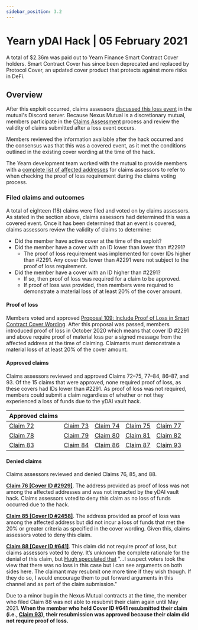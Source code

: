 ```yaml
---
sidebar_position: 3.2
---
```


# Yearn yDAI Hack | 05 February 2021

A total of $2.36m  was paid out to Yearn Finance Smart Contract Cover holders. Smart Contract Cover has since been deprecated and replaced by Protocol Cover, an updated cover product that protects against more risks in DeFi.

## Overview
After this exploit occurred, claims assessors [discussed this loss event](https://discord.com/channels/496296560624140298/689385874265342056/807263979192713217) in the mutual's Discord server. Because Nexus Mutual is a discretionary mutual, members participate in the [Claims Assessment](/protocol/claims-assessment) process and review the validity of claims submitted after a loss event occurs.

Members reviewed the information available after the hack occurred and the consensus was that this was a covered event, as it met the conditions outlined in the existing cover wording at the time of the hack.

The Yearn development team worked with the mutual to provide members with a [complete list of affected addresses](https://github.com/NexusMutual/incidents/tree/master/2021-02-04-ydai-v1) for claims assessors to refer to when checking the proof of loss requirement during the claims voting process.

### Filed claims and outcomes
A total of eighteen (18) claims were filed and voted on by claims assessors. As stated in the section above, claims assessors had determined this was a covered event. Once it has been determined that an event is covered, claims assessors review the validity of claims to determine:
* Did the member have active cover at the time of the exploit?
* Did the member have a cover with an ID lower than lower than #2291?
  * The proof of loss requirement was implemented for cover IDs higher than #2291. Any cover IDs lower than #2291 were not subject to the proof of loss requirement.
* Did the member have a cover with an ID higher than #2291?
  * If so, then proof of loss was required for a claim to be approved.
  * If proof of loss was provided, then members were required to demonstrate a material loss of at least 20% of the cover amount.

#### Proof of loss
Members voted and approved [Proposal 109: Include Proof of Loss in Smart Contract Cover Wording](https://app.nexusmutual.io/governance/view?proposalId=109). After this proposal was passed, members introduced proof of loss in October 2020 which means that cover ID #2291 and above require proof of material loss per a signed message from the affected address at the time of claiming. Claimants must demonstrate a material loss of at least 20% of the cover amount.

#### Approved claims
Claims assessors reviewed and approved Claims 72–75, 77–84, 86–87, and 93. Of the 15 claims that were approved, none required proof of loss, as these covers had IDs lower than #2291. As proof of loss was not required, members could submit a claim regardless of whether or not they experienced a loss of funds due to the yDAI vault hack.

| Approved claims |    |    |    |    |
| -------------------- | -------------------- | ------------------- | ------------------- | ------------------- | 
| [Claim 72](https://app.nexusmutual.io/claim-assessment/view-claim?claimId=72) | [Claim 73](https://app.nexusmutual.io/claim-assessment/view-claim?claimId=73) | [Claim 74](https://app.nexusmutual.io/claim-assessment/view-claim?claimId=74) | [Claim 75](https://app.nexusmutual.io/claim-assessment/view-claim?claimId=75) | [Claim 77](https://app.nexusmutual.io/claim-assessment/view-claim?claimId=77) |
| [Claim 78](https://app.nexusmutual.io/claim-assessment/view-claim?claimId=78) | [Claim 79](https://app.nexusmutual.io/claim-assessment/view-claim?claimId=79) | [Claim 80](https://app.nexusmutual.io/claim-assessment/view-claim?claimId=80) | [Claim 81](https://app.nexusmutual.io/claim-assessment/view-claim?claimId=81) | [Claim 82](https://app.nexusmutual.io/claim-assessment/view-claim?claimId=82) |
| [Claim 83](https://app.nexusmutual.io/claim-assessment/view-claim?claimId=83) | [Claim 84](https://app.nexusmutual.io/claim-assessment/view-claim?claimId=84) | [Claim 86](https://app.nexusmutual.io/claim-assessment/view-claim?claimId=86) | [Claim 87](https://app.nexusmutual.io/claim-assessment/view-claim?claimId=87) | [Claim 93](https://app.nexusmutual.io/claim-assessment/view-claim?claimId=93) |

#### Denied claims
Claims assessors reviewed and denied Claims 76, 85, and 88.

[**Claim 76 [Cover ID #2929]**](https://app.nexusmutual.io/claim-assessment/view-claim?claimId=76). The address provided as proof of loss was not among the affected addresses and was not impacted by the yDAI vault hack. Claims assessors voted to deny this claim as no loss of funds occurred due to the hack.

[**Claim 85 [Cover ID #2458]**](https://app.nexusmutual.io/claim-assessment/view-claim?claimId=85). The address provided as proof of loss was among the affected address but did not incur a loss of funds that met the 20% or greater criteria as specified in the cover wording. Given this, claims assessors voted to deny this claim.

[**Claim 88 [Cover ID #641]**](https://app.nexusmutual.io/claim-assessment/view-claim?claimId=88). This claim did not require proof of loss, but claims assessors voted to deny. It’s unknown the complete rationale for the denial of this claim, but [Hugh speculated that](https://discord.com/channels/496296560624140298/689385874265342056/813389210123239455) "...I suspect voters took the view that there was no loss in this case but I can see arguments on both sides here. The claimant may resubmit one more time if they wish though. If they do so, I would encourage them to put forward arguments in this channel and as part of the claim submission."

Due to a minor bug in the Nexus Mutual contracts at the time, the member who filed Claim 88 was not able to resubmit their claim again until May 2021. **When the member who held Cover ID #641 resubmitted their claim (i.e., [Claim 93](https://app.nexusmutual.io/claim-assessment/view-claim?claimId=93)), their resubmission was approved because their claim did not require proof of loss.**